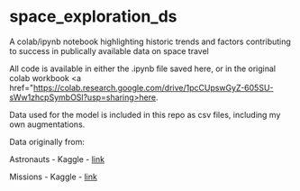 # space_exploration_ds
A colab/ipynb notebook highlighting historic trends and factors contributing to success in publically available data on space travel

All code is available in either the .ipynb file saved here, or in the original colab workbook <a href="https://colab.research.google.com/drive/1pcCUpswGyZ-605SU-sWw1zhcpSymbOSl?usp=sharing>here</a>. 
  
Data used for the model is included in this repo as csv files, including my own augmentations. 

Data originally from:

Astronauts - Kaggle - <a href="https://www.kaggle.com/jessemostipak/astronaut-database">link</a>

Missions - Kaggle - <a href="https://www.kaggle.com/agirlcoding/all-space-missions-from-1957">link</a>
